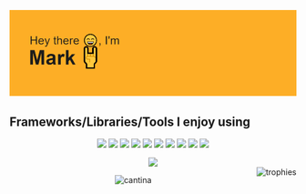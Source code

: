 <p align="center">
  <img alt="banner" src="./assets/banner.png"</img>
</p>

## Frameworks/Libraries/Tools I enjoy using

<p align="center">  
  <img  src="https://readme-components.vercel.app/api?component=logo&logo=react&animation=spin&fill=000000&textfill=fdae26&svgfill=15d8fe">  
  <img  src="https://readme-components.vercel.app/api?component=logo&logo=typescript&fill=000000&textfill=fdae26&svgfill=2d79c7">
  <img  src="https://readme-components.vercel.app/api?component=logo&logo=next.js&fill=000000&textfill=fdae26&svgfill=ffffff">
  <!--- <img  src="https://readme-components.vercel.app/api?component=logo&logo=three.js&fill=000000&textfill=fdae26&svgfill=ffffff"> --->
  <!--- <img  src="https://readme-components.vercel.app/api?component=logo&logo=vite&fill=000000&textfill=fdae26&svgfill=646cff">  --->
  <img  src="https://readme-components.vercel.app/api?component=logo&logo=python&animation=spin&fill=000000&textfill=fdae26&svgfill=3776AB">
  <img  src="https://readme-components.vercel.app/api?component=logo&logo=flask&fill=000000&textfill=fdae26&svgfill=ffffff">
  <img  src="https://readme-components.vercel.app/api?component=logo&logo=firebase&fill=000000&textfill=fdae26&svgfill=ffca28">
  <img  src="https://readme-components.vercel.app/api?component=logo&logo=socket.io&fill=000000&textfill=fdae26&svgfill=ffffff&animation=spin">
  <img  src="https://readme-components.vercel.app/api?component=logo&logo=godotengine&fill=000000&textfill=fdae26&svgfill=478CBF&animation=spin">
  <img  src="https://readme-components.vercel.app/api?component=logo&logo=.net&fill=000000&textfill=fdae26&svgfill=512BD4">
  <img  src="https://readme-components.vercel.app/api?component=logo&logo=microsoftsqlserver&fill=000000&textfill=fdae26&svgfill=CC2927">
  <!--- <img  src="https://readme-components.vercel.app/api?component=logo&logo=express&fill=000000&textfill=fdae26&svgfill=ffffff"> --->
</p>

<div align='center'>
  <img align=top src='https://github-readme-stats.vercel.app/api/top-langs/?username=m-foskett&langs_count=6&layout=compact&theme=great-gatsby'  </img>
</div>

<img align='right' alt="trophies" src="https://github-profile-trophy.vercel.app/?username=m-foskett&theme=juicyfresh&margin-w=15&no-bg=true&title=Repositories,Commits,PullRequest,Issues" />

<p align="center">
  <img alt="cantina" width="125px" src="https://user-images.githubusercontent.com/39360732/233834356-c695028d-4d2e-45c4-9129-e9c6da40e207.gif" /img>
</p>
